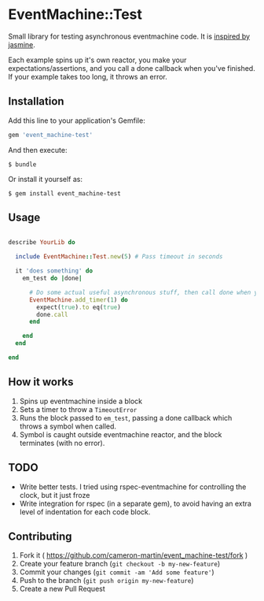 # EventMachine::Test

Small library for testing asynchronous eventmachine code. It is [inspired by jasmine][1].

Each example spins up it's own reactor, you make your expectations/assertions, and you call a done callback when you've finished.
If your example takes too long, it throws an error.

## Installation

Add this line to your application's Gemfile:

```ruby
gem 'event_machine-test'
```

And then execute:

    $ bundle

Or install it yourself as:

    $ gem install event_machine-test

## Usage

```ruby

describe YourLib do

  include EventMachine::Test.new(5) # Pass timeout in seconds

  it 'does something' do
    em_test do |done|

      # Do some actual useful asynchronous stuff, then call done when you've finished
      EventMachine.add_timer(1) do
        expect(true).to eq(true)
        done.call
      end

    end
  end

end
```

## How it works

1. Spins up eventmachine inside a block
2. Sets a timer to throw a `TimeoutError`
3. Runs the block passed to `em_test`, passing a done callback which throws a symbol when called.
4. Symbol is caught outside eventmachine reactor, and the block terminates (with no error).

## TODO

* Write better tests. I tried using rspec-eventmachine for controlling the clock, but it just froze
* Write integration for rspec (in a separate gem), to avoid having an extra level of indentation for each code block.


## Contributing

1. Fork it ( https://github.com/cameron-martin/event_machine-test/fork )
2. Create your feature branch (`git checkout -b my-new-feature`)
3. Commit your changes (`git commit -am 'Add some feature'`)
4. Push to the branch (`git push origin my-new-feature`)
5. Create a new Pull Request


[1]: http://jasmine.github.io/2.0/introduction.html#section-Asynchronous_Support
